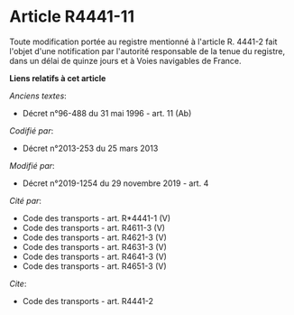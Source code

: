 # Article R4441-11

Toute modification portée au registre mentionné à l'article R. 4441-2 fait l'objet d'une notification par l'autorité
responsable de la tenue du registre, dans un délai de quinze jours         et à Voies navigables de France.

**Liens relatifs à cet article**

_Anciens textes_:

  - Décret n°96-488 du 31 mai 1996 - art. 11 (Ab)

_Codifié par_:

  - Décret n°2013-253 du 25 mars 2013

_Modifié par_:

  - Décret n°2019-1254 du 29 novembre 2019 - art. 4

_Cité par_:

  - Code des transports - art. R*4441-1 (V)
  - Code des transports - art. R4611-3 (V)
  - Code des transports - art. R4621-3 (V)
  - Code des transports - art. R4631-3 (V)
  - Code des transports - art. R4641-3 (V)
  - Code des transports - art. R4651-3 (V)

_Cite_:

  - Code des transports - art. R4441-2
